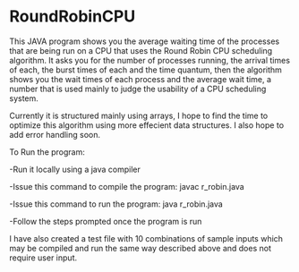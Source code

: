 # RoundRobinCPU

This JAVA program shows you the average waiting time of the processes that are being run on a CPU that uses the Round Robin CPU scheduling algorithm. It asks you for the number of processes running, the arrival times of each, the burst times of each and the time quantum, then the algorithm shows you the wait times of each process and the average wait time, a number that is used mainly to judge the usability of a CPU scheduling system.

Currently it is structured mainly using arrays, I hope to find the time to optimize this algorithm using more effecient data structures. I also hope to add error handling soon.

To Run the program:

-Run it locally using a java compiler 

  -Issue this command to compile the program: javac r_robin.java
  
  -Issue this command to run the program: java r_robin.java
  
  -Follow the steps prompted once the program is run


I have also created a test file with 10 combinations of sample inputs which may be compiled and run the same way described above and does not require user input.
